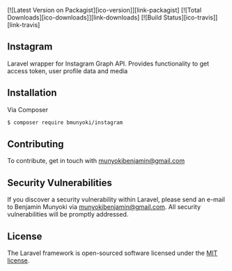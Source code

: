 [![Latest Version on Packagist][ico-version]][link-packagist]
[![Total Downloads][ico-downloads]][link-downloads]
[![Build Status][ico-travis]][link-travis]

## Instagram

Laravel wrapper for Instagram Graph API. Provides functionality to get access token, user profile data and media


## Installation

Via Composer

``` bash
$ composer require bmunyoki/instagram
```


## Contributing

To contribute, get in touch with munyokibenjamin@gmail.com


## Security Vulnerabilities

If you discover a security vulnerability within Laravel, please send an e-mail to Benjamin Munyoki via [munyokibenjamin@gmail.com](mailto:munyokibenjamin@gmail.com). All security vulnerabilities will be promptly addressed.

## License

The Laravel framework is open-sourced software licensed under the [MIT license](https://opensource.org/licenses/MIT).
